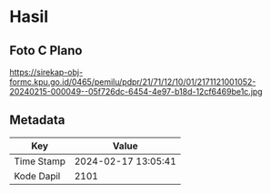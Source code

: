# Hasil

## Foto C Plano

https://sirekap-obj-formc.kpu.go.id/0465/pemilu/pdpr/21/71/12/10/01/2171121001052-20240215-000049--05f726dc-6454-4e97-b18d-12cf6469be1c.jpg


## Metadata

| Key        | Value               |
| ---------- | ------------------- |
| Time Stamp | 2024-02-17 13:05:41 |
| Kode Dapil | 2101                |




